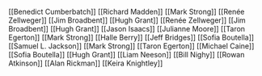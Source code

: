 [[Benedict Cumberbatch]]
[[Richard Madden]]
[[Mark Strong]]
[[Renée Zellweger]]
[[Jim Broadbent]]
[[Hugh Grant]]
[[Renée Zellweger]]
[[Jim Broadbent]]
[[Hugh Grant]]
[[Jason Isaacs]]
[[Julianne Moore]]
[[Taron Egerton]]
[[Mark Strong]]
[[Halle Berry]]
[[Jeff Bridges]]
[[Sofia Boutella]]
[[Samuel L. Jackson]]
[[Mark Strong]]
[[Taron Egerton]]
[[Michael Caine]]
[[Sofia Boutella]]
[[Hugh Grant]]
[[Liam Neeson]]
[[Bill Nighy]]
[[Rowan Atkinson]]
[[Alan Rickman]]
[[Keira Knightley]]
